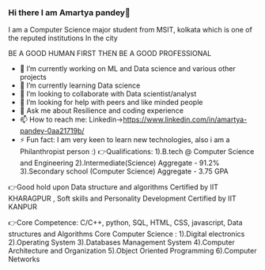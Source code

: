 ### Hi there I am Amartya pandey👋

I am a Computer Science major student from MSIT, kolkata which is one of the reputed institutions
In the city

BE A GOOD HUMAN FIRST THEN BE A GOOD PROFESSIONAL

- 🔭 I’m currently working on ML and Data science and various other projects 
- 🌱 I’m currently learning Data science
- 👯 I’m looking to collaborate with Data scientist/analyst
- 🤔 I’m looking for help with peers and like minded people
- 💬 Ask me about Resilience and coding experience
- 📫 How to reach me: Linkedin->https://www.linkedin.com/in/amartya-pandey-0aa21719b/
- ⚡ Fun fact: I am very keen to learn new technologies, also i am a Philanthropist person :)
👉Qualifications: 1).B.tech @ Computer Science and Engineering 
                  2).Intermediate(Science) Aggregate - 91.2%
                  3).Secondary school (Computer Science) Aggregate - 3.75 GPA

👉Good hold upon Data structure and algorithms Certified by IIT KHARAGPUR ,
Soft skills and Personality Development Certified by IIT KANPUR

👉Core Competence: C/C++, python, SQL, HTML, CSS, javascript, Data structures and Algorithms 
                     Core Computer Science :
                      1).Digital electronics 
                      2).Operating System
                      3).Databases Management System
                      4).Computer Architecture and Organization
                      5).Object Oriented Programming
                      6).Computer Networks
